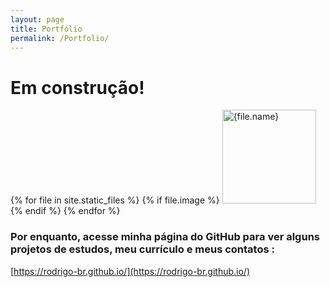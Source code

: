```yaml
---
layout: page
title: Portfólio
permalink: /Portfolio/
---
```


# Em construção!


{% for file in site.static_files %}
  {% if file.image %}
<img src="{{file.path}}" alt="{file.name}" style="width:150px">
  {% endif %}
{% endfor %}


### Por enquanto, acesse minha página do GitHub para ver alguns projetos de estudos, meu currículo e meus contatos :

[https://rodrigo-br.github.io/](https://rodrigo-br.github.io/)
